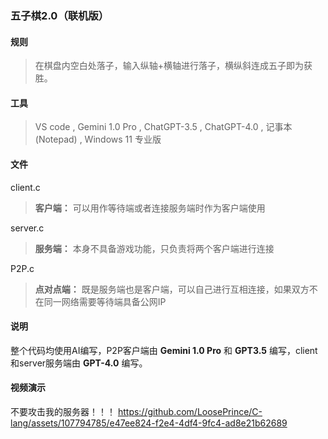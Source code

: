 ### 五子棋2.0（联机版）
#### 规则
> 在棋盘内空白处落子，输入纵轴+横轴进行落子，横纵斜连成五子即为获胜。
#### 工具
> VS code , Gemini 1.0 Pro , ChatGPT-3.5 , ChatGPT-4.0 , 记事本(Notepad) , Windows 11 专业版
#### 文件
client.c
> **客户端：** 可以用作等待端或者连接服务端时作为客户端使用

server.c
> **服务端：** 本身不具备游戏功能，只负责将两个客户端进行连接

P2P.c
> **点对点端：** 既是服务端也是客户端，可以自己进行互相连接，如果双方不在同一网络需要等待端具备公网IP

#### 说明
整个代码均使用AI编写，P2P客户端由 **Gemini 1.0 Pro** 和 **GPT3.5** 编写，client和server服务端由 **GPT-4.0** 编写。

#### 视频演示
不要攻击我的服务器！！！
https://github.com/LoosePrince/C-lang/assets/107794785/e47ee824-f2e4-4df4-9fc4-ad8e21b62689
